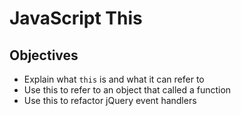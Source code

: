 # JavaScript This

## Objectives
+ Explain what `this` is and what it can refer to
+ Use this to refer to an object that called a function
+ Use this to refactor jQuery event handlers